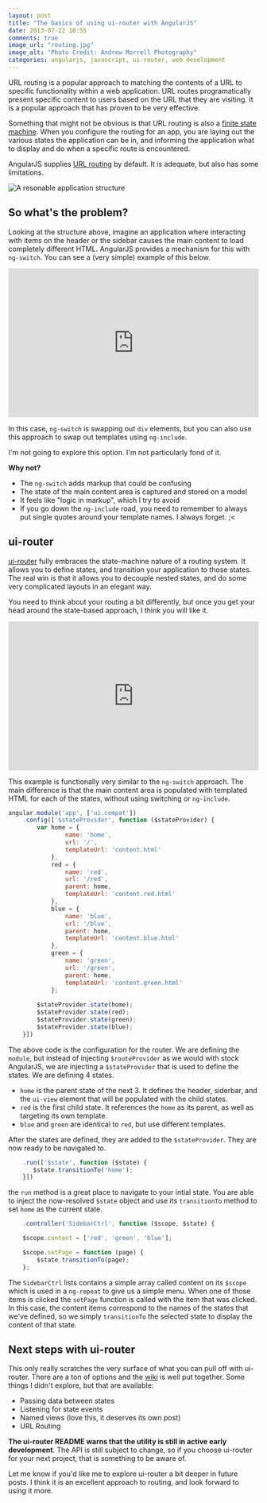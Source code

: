 ```yaml
---
layout: post
title: "The basics of using ui-router with AngularJS"
date: 2013-07-22 10:55
comments: true
image_url: "routing.jpg"
image_alt: "Photo Credit: Andrew Morrell Photography"
categories: angularjs, javascript, ui-router, web development
---
```


URL routing is a popular approach to matching the contents of a URL to specific
functionality within a web application. URL routes programatically present
specific content to users based on the URL that they are visiting. It is a
popular approach that has proven to be very effective.

Something that might not be obvious is that URL routing is also a [finite state
machine](https://en.wikipedia.org/wiki/Finite-state_machine). When you configure
the routing for an app, you are laying out the various states the application
can be in, and informing the application what to display and do when a specific
route is encountered.

AngularJS supplies [URL routing](http://docs.angularjs.org/tutorial/step_07) by default.
It is adequate, but also has some limitations.

![A resonable application structure](/images/app-layout.png)

## So what's the problem?

Looking at the structure above, imagine an application where interacting with
items on the header or the sidebar causes the main content to load completely
different HTML. AngularJS provides a mechanism for this with `ng-switch`. You
can see a (very simple) example of this below.

<iframe width="100%" height="300"
  164: src="http://jsfiddle.net/joelhooks/Swm48/4/embedded/result,js,html"
  165  allowfullscreen="allowfullscreen" frameborder="0"></iframe>

In this case, `ng-switch` is swapping out `div` elements, but you can also use
this approach to swap out templates using `ng-include`.

I'm not going to explore this option. I'm not particularly fond of it.

**Why not?**

* The `ng-switch` adds markup that could be confusing
* The state of the main content area is captured and stored on a model
* It feels like "logic in markup", which I try to avoid
* If you go down the `ng-include` road, you need to remember to always put
  single quotes around your template names. I always forget. ;<

## ui-router

[ui-router](https://github.com/angular-ui/ui-router) fully embraces the
state-machine nature of a routing system. It allows you to define states, and
transition your application to those states. The real win is that it allows you
to decouple nested states, and do some very complicated layouts in an elegant
way.

You need to think about your routing a bit differently, but once you get your
head around the state-based approach, I think you will like it.

<iframe width="100%" height="300"
  164: src="http://jsfiddle.net/joelhooks/Swm48/5/embedded/result,js,html"
  165  allowfullscreen="allowfullscreen" frameborder="0"></iframe>

This example is functionally very similar to the `ng-switch` approach. The main
difference is that the main content area is populated with templated HTML for
each of the states, without using switching or `ng-include`.

``` javascript
angular.module('app', ['ui.compat'])
    .config(['$stateProvider', function ($stateProvider) {
        var home = {
                name: 'home',
                url: '/',
                templateUrl: 'content.html'
            },
            red = {
                name: 'red',
                url: '/red',
                parent: home,
                templateUrl: 'content.red.html'
            },
            blue = {
                name: 'blue',
                url: '/blue',
                parent: home,
                templateUrl: 'content.blue.html'
            },
            green = {
                name: 'green',
                url: '/green',
                parent: home,
                templateUrl: 'content.green.html'
            };
    
        $stateProvider.state(home);
        $stateProvider.state(red);
        $stateProvider.state(green);
        $stateProvider.state(blue);
    }])
```

The above code is the configuration for the router. We are defining the `module`, but instead
of injecting `$routeProvider` as we would with stock AngularJS, we are injecting
a `$stateProvider` that is used to define the states. We are defining 4 states.

* `home` is the parent state of the next 3. It defines the header, siderbar, and
  the `ui-view` element that will be populated with the child states.
* `red` is the first child state. It references the `home` as its parent, as
  well as targeting its own template.
* `blue` and `green` are identical to `red`, but use different templates.

After the states are defined, they are added to the `$stateProvider`. They are
now ready to be navigated to.

``` javascript
    .run(['$state', function ($state) {
       $state.transitionTo('home'); 
    }])
```

the `run` method is a great place to navigate to your intial state. You are able to 
inject the now-resolved `$state` object and use its `transitionTo` method to set `home` 
as the current state.

``` javascript
    .controller('SidebarCtrl', function ($scope, $state) {

    $scope.content = ['red', 'green', 'blue'];

    $scope.setPage = function (page) {
        $state.transitionTo(page);
    };
```

The `SidebarCtrl` lists contains a simple array called content on its `$scope` which 
is used in a `ng-repeat` to give us a simple menu. When one of those items is clicked
the `setPage` function is called with the item that was clicked. In this case, the
content items correspond to the names of the states that we've defined, so we simply
`transitionTo` the selected state to display the content of that state.

## Next steps with ui-router

This only really scratches the very surface of what you can pull off with
ui-router. There are a ton of options and the
[wiki](https://github.com/angular-ui/ui-router/wiki) is well put together. Some
things I didn't explore, but that are available:

* Passing data between states
* Listening for state events
* Named views (love this, it deserves its own post)
* URL Routing

**The ui-router README warns that the utility is still in active early
development**. The API is still subject to change, so if you choose ui-router for
your next project, that is something to be aware of.

Let me know if you'd like me to explore ui-router a bit deeper in future posts.
I think it is an excellent approach to routing, and look forward to using it
more.
